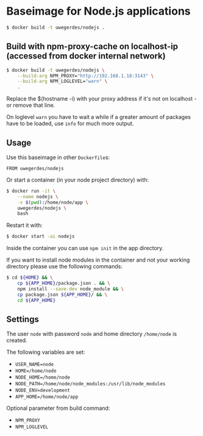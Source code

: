 # Baseimage for Node.js applications

```bash
$ docker build -t uwegerdes/nodejs .
```

## Build with npm-proxy-cache on localhost-ip (accessed from docker internal network)

```bash
$ docker build -t uwegerdes/nodejs \
	--build-arg NPM_PROXY="http://192.168.1.18:3143" \
	--build-arg NPM_LOGLEVEL="warn" \
	.
```

Replace the $(hostname -i) with your proxy address if it's not on localhost - or remove that line.

On loglevel `warn` you have to wait a while if a greater amount of packages have to be loaded, use `info` for much more output.

## Usage

Use this baseimage in other `Dockerfile`s:

```
FROM uwegerdes/nodejs
```

Or start a container (in your node project directory) with:

```bash
$ docker run -it \
	--name nodejs \
	-v $(pwd):/home/node/app \
	uwegerdes/nodejs \
	bash
```

Restart it with:

```bash
$ docker start -ai nodejs
```

Inside the container you can use `npm init` in the app directory.

If you want to install node modules in the container and not your working directory please use the following commands:

```bash
$ cd ${HOME} && \
	cp ${APP_HOME}/package.json . && \
	npm install --save-dev node_module && \
	cp package.json ${APP_HOME}/ && \
	cd ${APP_HOME}
```

## Settings

The user `node` with password `node` and home directory `/home/node` is created.

The following variables are set:

* `USER_NAME=node`
* `HOME=/home/node`
* `NODE_HOME=/home/node`
* `NODE_PATH=/home/node/node_modules:/usr/lib/node_modules`
* `NODE_ENV=development`
* `APP_HOME=/home/node/app`

Optional parameter from build command:

* `NPM_PROXY`
* `NPM_LOGLEVEL`

